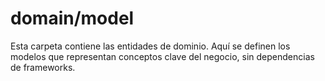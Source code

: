 # domain/model

Esta carpeta contiene las entidades de dominio. Aquí se definen los modelos que representan conceptos clave del negocio, sin dependencias de frameworks.
